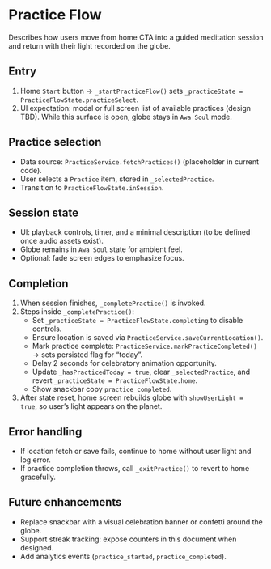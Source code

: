 # Practice Flow

Describes how users move from home CTA into a guided meditation session and return with their light recorded on the globe.

## Entry

1. Home `Start` button → `_startPracticeFlow()` sets `_practiceState = PracticeFlowState.practiceSelect`.
2. UI expectation: modal or full screen list of available practices (design TBD). While this surface is open, globe stays in `Awa Soul` mode.

## Practice selection

- Data source: `PracticeService.fetchPractices()` (placeholder in current code).
- User selects a `Practice` item, stored in `_selectedPractice`.
- Transition to `PracticeFlowState.inSession`.

## Session state

- UI: playback controls, timer, and a minimal description (to be defined once audio assets exist).
- Globe remains in `Awa Soul` state for ambient feel.
- Optional: fade screen edges to emphasize focus.

## Completion

1. When session finishes, `_completePractice()` is invoked.
2. Steps inside `_completePractice()`:
   - Set `_practiceState = PracticeFlowState.completing` to disable controls.
   - Ensure location is saved via `PracticeService.saveCurrentLocation()`.
   - Mark practice complete: `PracticeService.markPracticeCompleted()` → sets persisted flag for “today”.
   - Delay 2 seconds for celebratory animation opportunity.
   - Update `_hasPracticedToday = true`, clear `_selectedPractice`, and revert `_practiceState = PracticeFlowState.home`.
   - Show snackbar copy `practice_completed`.
3. After state reset, home screen rebuilds globe with `showUserLight = true`, so user’s light appears on the planet.

## Error handling

- If location fetch or save fails, continue to home without user light and log error.
- If practice completion throws, call `_exitPractice()` to revert to home gracefully.

## Future enhancements

- Replace snackbar with a visual celebration banner or confetti around the globe.
- Support streak tracking: expose counters in this document when designed.
- Add analytics events (`practice_started`, `practice_completed`).

